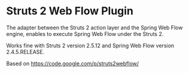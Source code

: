 Struts 2 Web Flow Plugin
===============

The adapter between the Struts 2 action layer and the Spring Web Flow engine,
enables to execute Spring Web Flow under the Struts 2.

Works fine with Struts 2 version 2.5.12 and Spring Web Flow version 2.4.5.RELEASE.

Based on https://code.google.com/p/struts2webflow/
